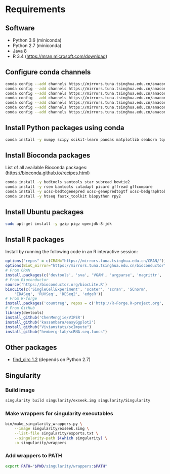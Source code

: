 # Requirements

## Software

* Python 3.6 (miniconda)
* Python 2.7 (miniconda)
* Java 8
* R 3.4 (https://mran.microsoft.com/download)

## Configure conda channels
```bash
conda config --add channels https://mirrors.tuna.tsinghua.edu.cn/anaconda/pkgs/free/
conda config --add channels https://mirrors.tuna.tsinghua.edu.cn/anaconda/pkgs/main/
conda config --add channels https://mirrors.tuna.tsinghua.edu.cn/anaconda/pkgs/r/
conda config --add channels https://mirrors.tuna.tsinghua.edu.cn/anaconda/pkgs/mro/
conda config --add channels https://mirrors.tuna.tsinghua.edu.cn/anaconda/pkgs/pro/
conda config --add channels https://mirrors.tuna.tsinghua.edu.cn/anaconda/cloud/conda-forge/
conda config --add channels https://mirrors.tuna.tsinghua.edu.cn/anaconda/cloud/bioconda/
```

## Install Python packages using conda
```bash
conda install -y numpy scipy scikit-learn pandas matplotlib seaborn tqdm snakemake h5py bokeh
```

## Install Bioconda packages

List of all available Bioconda packages: (https://bioconda.github.io/recipes.html)

```bash
conda install -y bedtools samtools star subread bowtie2
conda install -y rsem bamtools cutadapt picard gffread gffcompare
conda install -y ucsc-bedtogenepred ucsc-genepredtogtf ucsc-bedgraphtobigwig
conda install -y htseq fastx_toolkit biopython rpy2
```

## Install Ubuntu packages

```bash
sudo apt-get install -y gzip pigz openjdk-8-jdk
```

## Install R packages

Install by running the following code in an R interactive session:
```R
options("repos" = c(CRAN="https://mirrors.tuna.tsinghua.edu.cn/CRAN/"))
options(BioC_mirror="https://mirrors.tuna.tsinghua.edu.cn/bioconductor")
# From CRAN
install.packages(c('devtools', 'sva', 'VGAM', 'argparse', 'magrittr', 'readr'))
# From Bioconductor
source('https://bioconductor.org/biocLite.R')
biocLite(c('SingleCellExperiment', 'scater', 'scran', 'SCnorm',
    'EDASeq', 'RUVSeq', 'DESeq2', 'edgeR'))
# From R-forge
install.packages('countreg', repos = c('http://R-Forge.R-project.org', 'https://mirrors.tuna.tsinghua.edu.cn/CRAN/'), dep = TRUE)
# From GitHub
library(devtools)
install_github('ChenMengjie/VIPER')
install_github('kassambara/easyGgplot2')
install_github("Vivianstats/scImpute")
install_github("hemberg-lab/scRNA.seq.funcs")
```

## Other packages
* [find_circ 1.2](https://github.com/marvin-jens/find_circ) (depends on Python 2.7)

## Singularity

### Build image

```bash
singularity build singularity/exseek.img singularity/Singularity
```

### Make wrappers for singularity executables
```bash
bin/make_singularity_wrappers.py \
    --image singularity/exseek.simg \
    --list-file singularity/exports.txt \
    --singularity-path $(which singularity) \
    -o singularity/wrappers
```

### Add wrappers to PATH
```bash
export PATH="$PWD/singularity/wrappers:$PATH"
```
